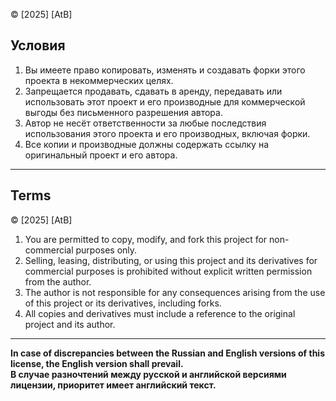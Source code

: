 © [2025] [AtB]

## Условия

1. Вы имеете право копировать, изменять и создавать форки этого проекта в некоммерческих целях.  
2. Запрещается продавать, сдавать в аренду, передавать или использовать этот проект и его производные для коммерческой выгоды без письменного разрешения автора.  
3. Автор не несёт ответственности за любые последствия использования этого проекта и его производных, включая форки.  
4. Все копии и производные должны содержать ссылку на оригинальный проект и его автора.

---

## Terms

© [2025] [AtB]

1. You are permitted to copy, modify, and fork this project for non-commercial purposes only.  
2. Selling, leasing, distributing, or using this project and its derivatives for commercial purposes is prohibited without explicit written permission from the author.  
3. The author is not responsible for any consequences arising from the use of this project or its derivatives, including forks.  
4. All copies and derivatives must include a reference to the original project and its author.

---

**In case of discrepancies between the Russian and English versions of this license, the English version shall prevail.**  
**В случае разночтений между русской и английской версиями лицензии, приоритет имеет английский текст.**
